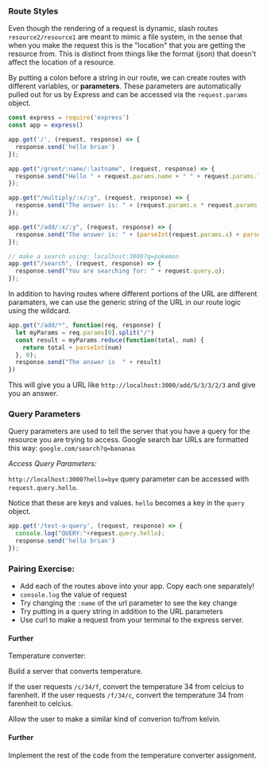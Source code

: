 ### Route Styles
Even though the rendering of a request is dynamic, slash routes `resource2/resource1` are meant to mimic a file system, in the sense that when you make the request this is the "location" that you are getting the resource from. This is distinct from things like the format (json) that doesn't affect the location of a resource.

By putting a colon before a string in our route, we can create routes with different variables, or **parameters**. These parameters are automatically pulled out for us by Express and can be accessed via the `request.params` object.

```js
const express = require('express')
const app = express()

app.get('/', (request, response) => {
  response.send('hello brian')
});

app.get("/greet/:name/:lastname", (request, response) => {
  response.send("Hello " + request.params.name + " " + request.params.lastname)
});

app.get("/multiply/:x/:y", (request, response) => {
  response.send("The answer is: " + (request.params.x * request.params.y))
});

app.get("/add/:x/:y", (request, response) => {
  response.send("The answer is: " + (parseInt(request.params.x) + parseInt(request.params.y)))
});

// make a search using: localhost:3000?q=pokemon
app.get("/search", (request, response) => {
  response.send("You are searching for: " + request.query.q);
});
```

In addition to having routes where different portions of the URL are different paramaters, we can use the generic string of the URL in our route logic using the wildcard.

```js
app.get("/add/*", function(req, response) {
  let myParams = req.params[0].split("/")
  const result = myParams.reduce(function(total, num) {
    return total + parseInt(num)
  }, 0);
  response.send("The answer is  " + result)
})
```

This will give you a URL like `http://localhost:3000/add/5/3/3/2/3` and give you an answer.

### Query Parameters
Query parameters are used to tell the server that you have a query for the resource you are trying to access. Google search bar URLs are formatted this way: `google.com/search?q=bananas`

*Access Query Parameters:*

`http://localhost:3000?hello=bye` query parameter can be accessed with `request.query.hello`.

Notice that these are keys and values. `hello` becomes a key in the `query` object.

```js
app.get('/test-a-query', (request, response) => {
  console.log("QUERY:"+request.query.hello);
  response.send('hello brian')
});
```

### Pairing Exercise:
- Add each of the routes above into your app. Copy each one separately!
- `console.log` the value of request
- Try changing the `:name` of the url parameter to see the key change
- Try putting in a query string in addition to the URL parameters
- Use curl to make a request from your terminal to the express server.

#### Further

Temperature converter:

Build a server that converts temperature.

If the user requests `/c/34/f`, convert the temperature 34 from celcius to farenheit.
If the user requests `/f/34/c`, convert the temperature 34 from farenheit to celcius.

Allow the user to make a similar kind of converion to/from kelvin.

#### Further

Implement the rest of the code from the temperature converter assignment.
